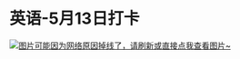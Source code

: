 # 英语-5月13日打卡

[![图片可能因为网络原因掉线了，请刷新或直接点我查看图片~](https://cdn.jsdelivr.net/gh/ylsislove/image-home/test/20210513233325.jpg)](https://cdn.jsdelivr.net/gh/ylsislove/image-home/test/20210513233325.jpg)
